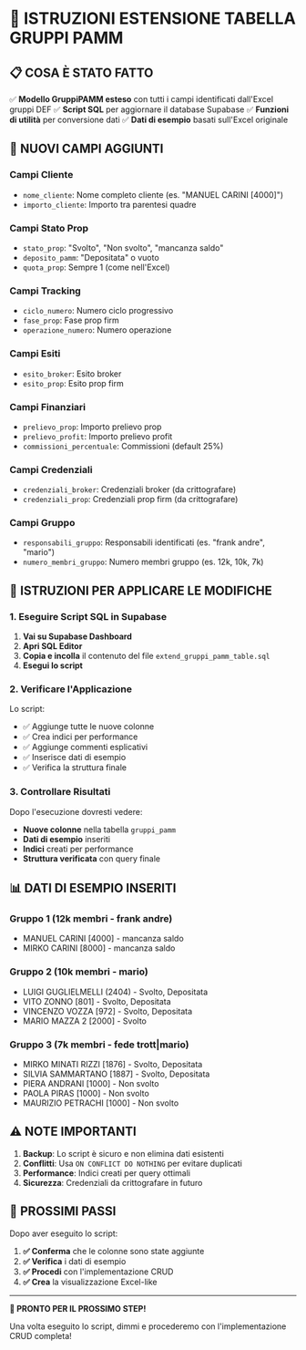 # 🚀 ISTRUZIONI ESTENSIONE TABELLA GRUPPI PAMM

## 📋 **COSA È STATO FATTO**

✅ **Modello GruppiPAMM esteso** con tutti i campi identificati dall'Excel gruppi DEF
✅ **Script SQL** per aggiornare il database Supabase
✅ **Funzioni di utilità** per conversione dati
✅ **Dati di esempio** basati sull'Excel originale

## 🎯 **NUOVI CAMPI AGGIUNTI**

### **Campi Cliente**
- `nome_cliente`: Nome completo cliente (es. "MANUEL CARINI [4000]")
- `importo_cliente`: Importo tra parentesi quadre

### **Campi Stato Prop**
- `stato_prop`: "Svolto", "Non svolto", "mancanza saldo"
- `deposito_pamm`: "Depositata" o vuoto
- `quota_prop`: Sempre 1 (come nell'Excel)

### **Campi Tracking**
- `ciclo_numero`: Numero ciclo progressivo
- `fase_prop`: Fase prop firm
- `operazione_numero`: Numero operazione

### **Campi Esiti**
- `esito_broker`: Esito broker
- `esito_prop`: Esito prop firm

### **Campi Finanziari**
- `prelievo_prop`: Importo prelievo prop
- `prelievo_profit`: Importo prelievo profit
- `commissioni_percentuale`: Commissioni (default 25%)

### **Campi Credenziali**
- `credenziali_broker`: Credenziali broker (da crittografare)
- `credenziali_prop`: Credenziali prop firm (da crittografare)

### **Campi Gruppo**
- `responsabili_gruppo`: Responsabili identificati (es. "frank andre", "mario")
- `numero_membri_gruppo`: Numero membri gruppo (es. 12k, 10k, 7k)

## 🔧 **ISTRUZIONI PER APPLICARE LE MODIFICHE**

### **1. Eseguire Script SQL in Supabase**

1. **Vai su Supabase Dashboard**
2. **Apri SQL Editor**
3. **Copia e incolla** il contenuto del file `extend_gruppi_pamm_table.sql`
4. **Esegui lo script**

### **2. Verificare l'Applicazione**

Lo script:
- ✅ Aggiunge tutte le nuove colonne
- ✅ Crea indici per performance
- ✅ Aggiunge commenti esplicativi
- ✅ Inserisce dati di esempio
- ✅ Verifica la struttura finale

### **3. Controllare Risultati**

Dopo l'esecuzione dovresti vedere:
- **Nuove colonne** nella tabella `gruppi_pamm`
- **Dati di esempio** inseriti
- **Indici** creati per performance
- **Struttura verificata** con query finale

## 📊 **DATI DI ESEMPIO INSERITI**

### **Gruppo 1** (12k membri - frank andre)
- MANUEL CARINI [4000] - mancanza saldo
- MIRKO CARINI [8000] - mancanza saldo

### **Gruppo 2** (10k membri - mario)
- LUIGI GUGLIELMELLI (2404) - Svolto, Depositata
- VITO ZONNO [801] - Svolto, Depositata
- VINCENZO VOZZA [972] - Svolto, Depositata
- MARIO MAZZA 2 [2000] - Svolto

### **Gruppo 3** (7k membri - fede trott|mario)
- MIRKO MINATI RIZZI [1876] - Svolto, Depositata
- SILVIA SAMMARTANO [1887] - Svolto, Depositata
- PIERA ANDRANI [1000] - Non svolto
- PAOLA PIRAS [1000] - Non svolto
- MAURIZIO PETRACHI [1000] - Non svolto

## ⚠️ **NOTE IMPORTANTI**

1. **Backup**: Lo script è sicuro e non elimina dati esistenti
2. **Conflitti**: Usa `ON CONFLICT DO NOTHING` per evitare duplicati
3. **Performance**: Indici creati per query ottimali
4. **Sicurezza**: Credenziali da crittografare in futuro

## 🎯 **PROSSIMI PASSI**

Dopo aver eseguito lo script:

1. **✅ Conferma** che le colonne sono state aggiunte
2. **✅ Verifica** i dati di esempio
3. **✅ Procedi** con l'implementazione CRUD
4. **✅ Crea** la visualizzazione Excel-like

---

**🚀 PRONTO PER IL PROSSIMO STEP!**

Una volta eseguito lo script, dimmi e procederemo con l'implementazione CRUD completa!
